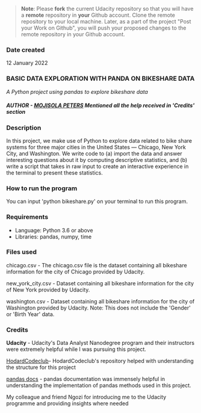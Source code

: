 >**Note**: Please **fork** the current Udacity repository so that you will have a **remote** repository in **your** Github account. Clone the remote repository to your local machine. Later, as a part of the project "Post your Work on Github", you will push your proposed changes to the remote repository in your Github account.

### Date created
12 January 2022

### BASIC DATA EXPLORATION WITH PANDA ON BIKESHARE DATA
*A Python project using pandas to explore bikeshare data*

##### AUTHOR - [MOJISOLA PETERS](https://github.com/Naomi-mjay) Mentioned all the help received in 'Credits' section

### Description
In this project, we make use of Python to explore data related to bike share systems for three major cities in the United States — Chicago, New York City, and Washington. We write code to (a) import the data and answer interesting questions about it by computing descriptive statistics, and (b) write a script that takes in raw input to create an interactive experience in the terminal to present these statistics.

### How to run the program
You can input 'python bikeshare.py' on your terminal to run this program.

### Requirements
* Language: Python 3.6 or above
* Libraries: pandas, numpy, time

### Files used
chicago.csv - The chicago.csv file is the dataset containing all bikeshare information for the city of Chicago provided by Udacity.

new_york_city.csv - Dataset containing all bikeshare information for the city of New York provided by Udacity.

washington.csv - Dataset containing all bikeshare information for the city of Washington provided by Udacity. Note: This does not include the 'Gender' or 'Birth Year' data.

### Credits
**Udacity** - Udacity's Data Analyst Nanodegree program and their instructors were extremely helpful while I was pursuing this project.

[HodardCodeclub](https://github.com/HodardCodeclub)- HodardCodeclub's repository helped with understanding the structure for this project

[pandas docs](https://pandas.pydata.org/docs/) - pandas documentation was immensely helpful in understanding the implementation of pandas methods used in this project.

My colleague and friend Ngozi for introducing me to the Udacity programme and providing insights where needed
